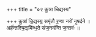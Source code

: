 +++
title = "०२ कुत्रा चिद्यस्य"

+++
कुत्रा॑ चि॒द्यस्य॒ समृ॑तौ र॒ण्वा नरो॑ नृ॒षद॑ने ।  
अर्ह॑न्तश्चि॒द्यमि॑न्ध॒ते सं॑ज॒नय॑न्ति ज॒न्तवः॑ ॥